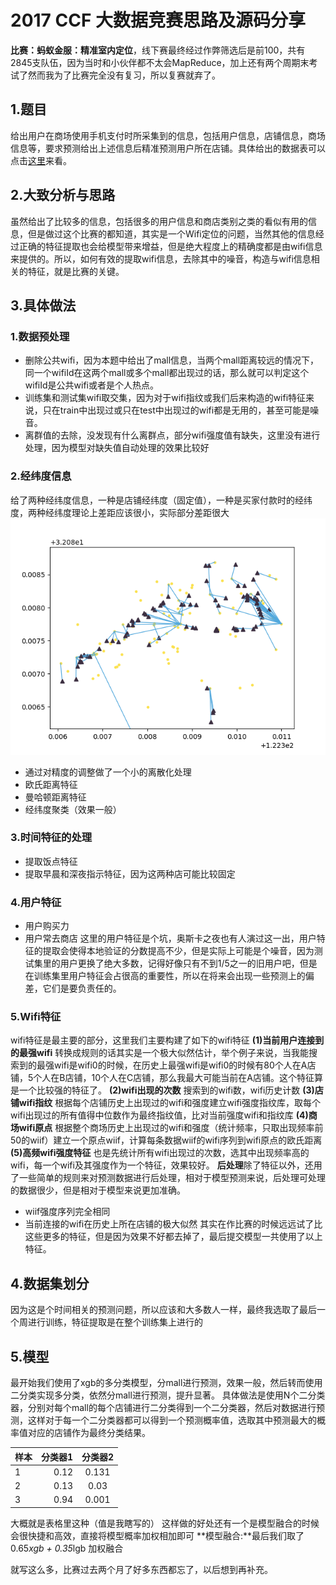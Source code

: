 # 2017 CCF 大数据竞赛思路及源码分享
 **比赛：蚂蚁金服：精准室内定位**，线下赛最终经过作弊筛选后是前100，共有2845支队伍，因为当时和小伙伴都不太会MapReduce，加上还有两个周期末考试了然而我为了比赛完全没有复习，所以复赛就弃了。
## 1.题目
给出用户在商场使用手机支付时所采集到的信息，包括用户信息，店铺信息，商场信息等，要求预测给出上述信息后精准预测用户所在店铺。具体给出的数据表可以点击[这里](https://tianchi.aliyun.com/competition/information.htm?spm=5176.100067.5678.2.647adc0v8Xce5&raceId=231620)来看。
## 2.大致分析与思路
虽然给出了比较多的信息，包括很多的用户信息和商店类别之类的看似有用的信息，但是做过这个比赛的都知道，其实是一个Wifi定位的问题，当然其他的信息经过正确的特征提取也会给模型带来增益，但是绝大程度上的精确度都是由wifi信息来提供的。所以，如何有效的提取wifi信息，去除其中的噪音，构造与wifi信息相关的特征，就是比赛的关键。
## 3.具体做法
### 1.数据预处理
+ 删除公共wifi，因为本题中给出了mall信息，当两个mall距离较远的情况下，同一个wifiId在这两个mall或多个mall都出现过的话，那么就可以判定这个wifiId是公共wifi或者是个人热点。
+ 训练集和测试集wifi取交集，因为对于wifi指纹或我们后来构造的wifi特征来说，只在train中出现过或只在test中出现过的wifi都是无用的，甚至可能是噪音。
+ 离群值的去除，没发现有什么离群点，部分wifi强度值有缺失，这里没有进行处理，因为模型对缺失值自动处理的效果比较好
### 2.经纬度信息
给了两种经纬度信息，一种是店铺经纬度（固定值），一种是买家付款时的经纬度，两种经纬度理论上差距应该很小，实际部分差距很大
![pic1](img/data.png)
+ 通过对精度的调整做了一个小的离散化处理
+ 欧氏距离特征
+ 曼哈顿距离特征
+ 经纬度聚类（效果一般）
### 3.时间特征的处理
+ 提取饭点特征
+ 提取早晨和深夜指示特征，因为这两种店可能比较固定
### 4.用户特征
+ 用户购买力
+ 用户常去商店
这里的用户特征是个坑，奥斯卡之夜也有人演过这一出，用户特征的提取会使得本地验证的分数提高不少，但是实际上可能是个噪音，因为测试集里的用户更换了绝大多数，记得好像只有不到1/5之一的旧用户吧，但是在训练集里用户特征会占很高的重要性，所以在将来会出现一些预测上的偏差，它们是要负责任的。
### 5.Wifi特征
wifi特征是最主要的部分，这里我们主要构建了如下的wifi特征
**(1)当前用户连接到的最强wifi**
转换成规则的话其实是一个极大似然估计，举个例子来说，当我能搜索到的最强wifi是wifi0的时候，在历史上最强wifi是wifi0的时候有80个人在A店铺，5个人在B店铺，10个人在C店铺，那么我最大可能当前在A店铺。这个特征算是一个比较强的特征了。
**(2)wifi出现的次数**
搜索到的wifi数，wifi历史计数
**(3)店铺wifi指纹**
根据每个店铺历史上出现过的wifi和强度建立wifi强度指纹库，取每个wifi出现过的所有值得中位数作为最终指纹值，比对当前强度wifi和指纹库
**(4)商场wifi原点**
根据整个商场历史上出现过的wifi和强度（统计频率，只取出现频率前50的wiif）建立一个原点wiif，计算每条数据wiif的wifi序列到wifi原点的欧氏距离
**(5)高频wifi强度特征**
也是先统计所有wifi出现过的次数，选其中出现频率高的wifi，每一个wifi及其强度作为一个特征，效果较好。
**后处理**除了特征以外，还用了一些简单的规则来对预测数据进行后处理，相对于模型预测来说，后处理可处理的数据很少，但是相对于模型来说更加准确。
+ wiif强度序列完全相同
+ 当前连接的wifi在历史上所在店铺的极大似然
其实在作比赛的时候远远试了比这些更多的特征，但是因为效果不好都去掉了，最后提交模型一共使用了以上特征。
## 4.数据集划分
因为这是个时间相关的预测问题，所以应该和大多数人一样，最终我选取了最后一个周进行训练，特征提取是在整个训练集上进行的
## 5.模型
最开始我们使用了xgb的多分类模型，分mall进行预测，效果一般，然后转而使用二分类实现多分类，依然分mall进行预测，提升显著。
具体做法是使用N个二分类器，分别对每个mall的每个店铺进行二分类得到一个二分类器，然后对数据进行预测，这样对于每一个二分类器都可以得到一个预测概率值，选取其中预测最大的概率值对应的店铺作为最终分类结果。

| 样本      | 分类器1    |  分类器2  |
| ---- | ----:   | :---: |
| 1        | 0.12      |   0.131    |
| 2        | 0.13      |   0.03    |
| 3        | 0.94      |   0.001    |

大概就是表格里这种（值是我瞎写的）
这样做的好处还有一个是模型融合的时候会很快捷和高效，直接将模型概率加权相加即可
**模型融合:**最后我们取了 0.65*xgb + 0.35*lgb 加权融合

就写这么多，比赛过去两个月了好多东西都忘了，以后想到再补充。
